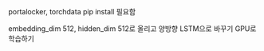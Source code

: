 portalocker, torchdata pip install 필요함

embedding_dim 512, hidden_dim 512로 올리고 양방향 LSTM으로 바꾸기 GPU로 학습하기
